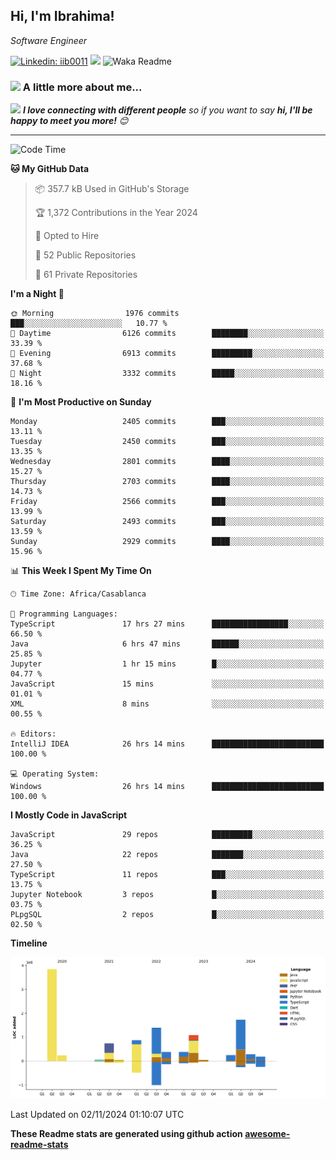 <h2>Hi, I'm Ibrahima! </h2>
<p><em>Software Engineer 
</em></p>


[![Linkedin: iib0011](https://img.shields.io/badge/-iib0011-blue?style=flat-square&logo=Linkedin&logoColor=white&link=https://www.linkedin.com/in/iib0011/)](https://www.linkedin.com/in/iib0011/)
![](https://visitor-badge.glitch.me/badge?page_id=iib0011)
![Waka Readme](https://github.com/iib0011/iib0011/workflows/Waka%20Readme/badge.svg)


### <img src="https://media.giphy.com/media/VgCDAzcKvsR6OM0uWg/giphy.gif" width="50"> A little more about me...  


<img src="https://media.giphy.com/media/LnQjpWaON8nhr21vNW/giphy.gif" width="60"> <em><b>I love connecting with different people</b> so if you want to say <b>hi, I'll be happy to meet you more!</b> 😊</em>

---
<!--START_SECTION:waka-->
![Code Time](http://img.shields.io/badge/Code%20Time-3%2C933%20hrs%2022%20mins-blue)

**🐱 My GitHub Data** 

> 📦 357.7 kB Used in GitHub's Storage 
 > 
> 🏆 1,372 Contributions in the Year 2024
 > 
> 💼 Opted to Hire
 > 
> 📜 52 Public Repositories 
 > 
> 🔑 61 Private Repositories 
 > 
**I'm a Night 🦉** 

```text
🌞 Morning                1976 commits        ███░░░░░░░░░░░░░░░░░░░░░░   10.77 % 
🌆 Daytime                6126 commits        ████████░░░░░░░░░░░░░░░░░   33.39 % 
🌃 Evening                6913 commits        █████████░░░░░░░░░░░░░░░░   37.68 % 
🌙 Night                  3332 commits        █████░░░░░░░░░░░░░░░░░░░░   18.16 % 
```
📅 **I'm Most Productive on Sunday** 

```text
Monday                   2405 commits        ███░░░░░░░░░░░░░░░░░░░░░░   13.11 % 
Tuesday                  2450 commits        ███░░░░░░░░░░░░░░░░░░░░░░   13.35 % 
Wednesday                2801 commits        ████░░░░░░░░░░░░░░░░░░░░░   15.27 % 
Thursday                 2703 commits        ████░░░░░░░░░░░░░░░░░░░░░   14.73 % 
Friday                   2566 commits        ███░░░░░░░░░░░░░░░░░░░░░░   13.99 % 
Saturday                 2493 commits        ███░░░░░░░░░░░░░░░░░░░░░░   13.59 % 
Sunday                   2929 commits        ████░░░░░░░░░░░░░░░░░░░░░   15.96 % 
```


📊 **This Week I Spent My Time On** 

```text
🕑︎ Time Zone: Africa/Casablanca

💬 Programming Languages: 
TypeScript               17 hrs 27 mins      █████████████████░░░░░░░░   66.50 % 
Java                     6 hrs 47 mins       ██████░░░░░░░░░░░░░░░░░░░   25.85 % 
Jupyter                  1 hr 15 mins        █░░░░░░░░░░░░░░░░░░░░░░░░   04.77 % 
JavaScript               15 mins             ░░░░░░░░░░░░░░░░░░░░░░░░░   01.01 % 
XML                      8 mins              ░░░░░░░░░░░░░░░░░░░░░░░░░   00.55 % 

🔥 Editors: 
IntelliJ IDEA            26 hrs 14 mins      █████████████████████████   100.00 % 

💻 Operating System: 
Windows                  26 hrs 14 mins      █████████████████████████   100.00 % 
```

**I Mostly Code in JavaScript** 

```text
JavaScript               29 repos            █████████░░░░░░░░░░░░░░░░   36.25 % 
Java                     22 repos            ███████░░░░░░░░░░░░░░░░░░   27.50 % 
TypeScript               11 repos            ███░░░░░░░░░░░░░░░░░░░░░░   13.75 % 
Jupyter Notebook         3 repos             █░░░░░░░░░░░░░░░░░░░░░░░░   03.75 % 
PLpgSQL                  2 repos             █░░░░░░░░░░░░░░░░░░░░░░░░   02.50 % 
```



**Timeline**

![Lines of Code chart](https://raw.githubusercontent.com/iib0011/iib0011/master/assets/bar_graph.png)


 Last Updated on 02/11/2024 01:10:07 UTC
<!--END_SECTION:waka-->

**These Readme stats are generated using github action [awesome-readme-stats](https://github.com/iib0011/waka-readme-stats)**
